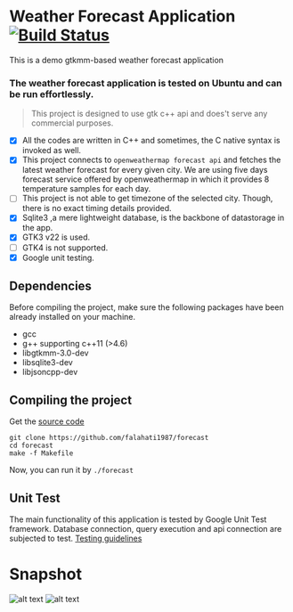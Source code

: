 # Weather Forecast Application [![Build Status](https://api.travis-ci.org/google/googletest.svg?branch=master)](https://travis-ci.org/google/googletest)
This is a demo gtkmm-based weather forecast application


### The weather forecast application is tested on Ubuntu and can be run effortlessly.
> This project is designed to use gtk c++ api and does't serve any commercial purposes.

* [x] All the codes are written in C++ and sometimes, the C native syntax is invoked as well.
* [x] This project connects to ```openweathermap forecast api``` and fetches the latest weather forecast for every given city.
We are using five days forecast service offered by openweathermap in which it provides 8 temperature samples for each day.
* [ ] This project is not able to get timezone of the selected city. Though, there is no exact timing details provided.
* [x] Sqlite3 ,a mere lightweight database, is the backbone of datastorage in the app.
* [x] GTK3 v22 is used.
* [ ] GTK4 is not supported.
* [x] Google unit testing.

## Dependencies
Before compiling the project, make sure the following packages have been already installed on your machine.
- gcc
- g++ supporting c++11 (>4.6)
- libgtkmm-3.0-dev
- libsqlite3-dev
- libjsoncpp-dev

## Compiling the project
Get the [source code](https://github.com/falahati1987/forecast)

``` 
git clone https://github.com/falahati1987/forecast 
cd forecast
make -f Makefile
```
Now, you can run it by ```./forecast```

## Unit Test
The main functionality of this application is tested by Google Unit Test framework. Database connection, query execution and
api connection are subjected to test. [Testing guidelines](UnitTest.md)
# Snapshot
![alt text](https://github.com/falahati1987/forecast/blob/master/demo.png)
![alt text](https://github.com/falahati1987/forecast/blob/master/logger.png)
